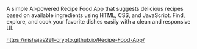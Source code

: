 A simple AI-powered Recipe Food App that suggests delicious recipes based on available ingredients using HTML, CSS, and JavaScript.
Find, explore, and cook your favorite dishes easily with a clean and responsive UI.


https://nishajas291-crypto.github.io/Recipe-Food-App/
